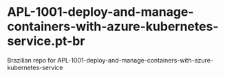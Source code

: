 # APL-1001-deploy-and-manage-containers-with-azure-kubernetes-service.pt-br
Brazilian repo for APL-1001-deploy-and-manage-containers-with-azure-kubernetes-service
